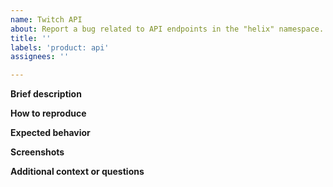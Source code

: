 ```yaml
---
name: Twitch API
about: Report a bug related to API endpoints in the "helix" namespace.
title: ''
labels: 'product: api'
assignees: ''

---
```


**Brief description**

**How to reproduce**

**Expected behavior**

**Screenshots**

**Additional context or questions**
